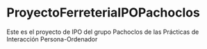 # ProyectoFerreteriaIPOPachoclos
Este es el proyecto de IPO del grupo Pachoclos de las Prácticas de Interacción Persona-Ordenador
